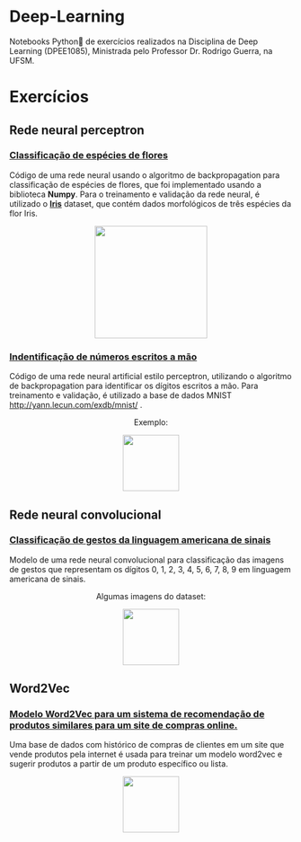 # Deep-Learning

Notebooks Python🐍 de exercícios realizados na Disciplina de Deep Learning (DPEE1085), Ministrada pelo Professor Dr. Rodrigo Guerra, na UFSM.

# Exercícios

## Rede neural perceptron

###  <a href = "https://github.com/gomeslucasm/Deep-Learning/blob/master/BackPropagation_Iris_LucasGomes.ipynb" >Classificação de espécies de flores</a>

Código de uma rede neural usando o algoritmo de backpropagation para classificação de espécies de flores, que foi
implementado usando a biblioteca <strong>Numpy</strong>. Para o treinamento e validação da rede neural, é utilizado o 
<strong><a href ="https://archive.ics.uci.edu/ml/datasets/iris">Iris</a></strong> dataset, que contém dados morfológicos de três espécies da flor Iris.

<p align="center">
  <img max-width="100%" height="200" width = "auto" src="https://miro.medium.com/max/1200/1*2uGt_aWJoBjqF2qTzRc2JQ.jpeg">
</p>


### <a href = "https://github.com/gomeslucasm/Deep-Learning/blob/master/Exerc_Backprop_MNIST_Lucas_Gomes.ipynb" >Indentificação de números escritos a mão </a>

Código de uma rede neural artificial estilo perceptron, utilizando o algoritmo de backpropagation para identificar
os dígitos escritos a mão. Para treinamento e validação, é utilizado a base de dados MNIST <a> http://yann.lecun.com/exdb/mnist/ </a>.

<p align="center">
  Exemplo:
</p>

<p align="center">
  <img width="100" height="100" src="https://user-images.githubusercontent.com/44169749/96166004-c7641980-0ef3-11eb-93ec-8cfa12578646.PNG">
</p>

## Rede neural convolucional



### <a href = "https://github.com/gomeslucasm/Deep-Learning/blob/master/Exerc_SINAIS_Lucas_Gomes.ipynb" >Classificação de gestos da linguagem americana de sinais </a>

Modelo de uma rede neural convolucional para classificação das imagens de gestos que representam os dígitos 0, 1, 2, 3, 4, 5, 6, 7, 8,
9 em linguagem americana de sinais.


<p align="center">
  Algumas imagens do dataset:
</p>

<p align="center">
  <img max-width = '100%' height="100" src="https://user-images.githubusercontent.com/44169749/96176278-86bfcc80-0f02-11eb-98b8-f6aa4282bbc5.png">
</p>



## Word2Vec

### <a href = "https://github.com/gomeslucasm/Deep-Learning/blob/master/Word2Vec_Lucas_Gomes.ipynb" >Modelo Word2Vec para um sistema de recomendação de produtos similares para um site de compras online.</a>

 Uma base de dados com histórico de compras de clientes em um site que vende produtos pela internet é usada para treinar um modelo word2vec
e sugerir produtos a partir de um produto específico ou lista.

<p align="center">
  <img max-width = '100%' height="100" src="https://jalammar.github.io/images/word2vec/word2vec.png">
</p>


### 

